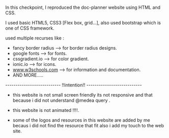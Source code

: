 

In this checkpoint, I reproduced the doc-planner website using HTML and CSS. 

I used basic HTML5, CSS3 [Flex box, grid...], also used bootstrap which is one of CSS framework.

used multiple recurses like :
- fancy border radius --> for border radius designs.
- google fonts --> for fonts.
- cssgradient.io --> for color gradient.
- ionic.io --> for icons.
- www.w3schools.com --> for information and documentation.
- AND MORE.....

--------------------------- !!intention!! ---------------------------

- this website is not small screen friendly its not responsive and that because i did not understand @medea query .

- this website is not animated !!!!.

- some of the logos and resources in this website are added by me becaus i did not find the
resource that fit also i add my touch to the web site.